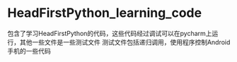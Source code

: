 # HeadFirstPython_learning_code
包含了学习HeadFirstPython的代码，这些代码经过调试可以在pycharm上运行，其他一些文件是一些测试文件
测试文件包括递归调用，使用程序控制Android手机的一些代码
